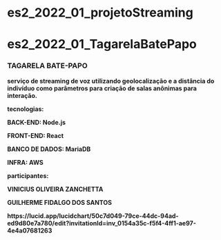 # es2_2022_01_projetoStreaming
# es2_2022_01_TagarelaBatePapo

### TAGARELA BATE-PAPO
<p><b> serviço de streaming de voz utilizando geolocalização e a distância do indivíduo como parâmetros para criação de salas anônimas para interação. 
<p>
<p>tecnologias:
<p>BACK-END: Node.js
<p>FRONT-END: React
<p>BANCO DE DADOS: MariaDB
<p>INFRA: AWS
<p>
<p>participantes:
<p>VINICIUS OLIVEIRA ZANCHETTA
<p>GUILHERME FIDALGO DOS SANTOS
<p>
<p>https://lucid.app/lucidchart/50c7d049-79ce-44dc-94ad-ed9d80e7a780/edit?invitationId=inv_0154a35c-f5f4-4ff1-ae97-4e4a07681263
